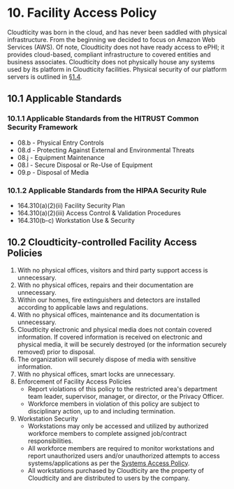 # 10. Facility Access Policy

Cloudticity was born in the cloud, and has never been saddled with physical infrastructure. From the beginning we decided to focus on Amazon Web Services (AWS). Of note, Cloudticity does not have ready access to ePHI; it provides cloud-based, compliant infrastructure to covered entities and business associates. Cloudticity does not physically house any systems used by its platform in Cloudticity facilities. Physical security of our platform servers is outlined in [§1.4](01-introduction.md#14-cloudticity-organizational-concepts).

## 10.1 Applicable Standards

### 10.1.1 Applicable Standards from the HITRUST Common Security Framework

* 08.b - Physical Entry Controls
* 08.d - Protecting Against External and Environmental Threats
* 08.j - Equipment Maintenance
* 08.l - Secure Disposal or Re-Use of Equipment
* 09.p - Disposal of Media

### 10.1.2 Applicable Standards from the HIPAA Security Rule

* 164.310(a)(2)(ii) Facility Security Plan
* 164.310(a)(2)(iii) Access Control & Validation Procedures
* 164.310(b-c) Workstation Use & Security

## 10.2 Cloudticity-controlled Facility Access Policies

1. With no physical offices, visitors and third party support access is unnecessary.
2. With no physical offices, repairs and their documentation are unnecessary.
3. Within our homes, fire extinguishers and detectors are installed according to applicable laws and regulations.
4. With no physical offices, maintenance and its documentation is unnecessary.
5. Cloudticity electronic and physical media does not contain covered information. If covered information is received on electronic and physical media, it will be securely destroyed (or the information securely removed) prior to disposal.
6. The organization will securely dispose of media with sensitive information.
7. With no physical offices, smart locks are unnecessary.
8. Enforcement of Facility Access Policies
   * Report violations of this policy to the restricted area's department team leader, supervisor, manager, or director, or the Privacy Officer.
   * Workforce members in violation of this policy are subject to disciplinary action, up to and including termination.
9. Workstation Security
   * Workstations may only be accessed and utilized by authorized workforce members to complete assigned job/contract responsibilities.
   * All workforce members are required to monitor workstations and report unauthorized users and/or unauthorized attempts to access systems/applications as per the [Systems Access Policy](07-systems_access_policy.md).
   * All workstations purchased by Cloudticity are the property of Cloudticity and are distributed to users by the company.
